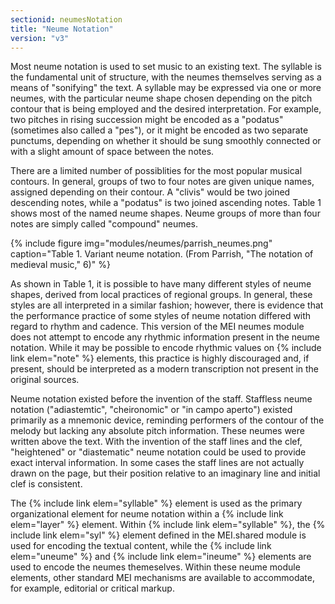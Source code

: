 ```yaml
---
sectionid: neumesNotation
title: "Neume Notation"
version: "v3"
---
```


Most neume notation is used to set music to an existing text. The syllable is the fundamental unit of structure, with the neumes themselves serving as a means of "sonifying" the text. A syllable may be expressed via one or more neumes, with the particular neume shape chosen depending on the pitch contour that is being employed and the desired interpretation. For example, two pitches in rising succession might be encoded as a "podatus" (sometimes also called a "pes"), or it might be encoded as two separate punctums, depending on whether it should be sung smoothly connected or with a slight amount of space between the notes.

There are a limited number of possiblities for the most popular musical contours. In general, groups of two to four notes are given unique names, assigned depending on their contour. A "clivis" would be two joined descending notes, while a "podatus" is two joined ascending notes. Table 1 shows most of the named neume shapes. Neume groups of more than four notes are simply called "compound" neumes.

{% include figure img="modules/neumes/parrish_neumes.png" caption="Table 1. Variant neume notation. (From Parrish, \"The notation of medieval music,\" 6)" %}

As shown in Table 1, it is possible to have many different styles of neume shapes, derived from local practices of regional groups. In general, these styles are all interpreted in a similar fashion; however, there is evidence that the performance practice of some styles of neume notation differed with regard to rhythm and cadence. This version of the MEI neumes module does not attempt to encode any rhythmic information present in the neume notation. While it may be possible to encode rhythmic values on {% include link elem="note" %} elements, this practice is highly discouraged and, if present, should be interpreted as a modern transcription not present in the original sources.

Neume notation existed before the invention of the staff. Staffless neume notation ("adiastemtic", "cheironomic" or "in campo aperto") existed primarily as a mnemonic device, reminding performers of the contour of the melody but lacking any absolute pitch information. These neumes were written above the text. With the invention of the staff lines and the clef, "heightened" or "diastematic" neume notation could be used to provide exact interval information. In some cases the staff lines are not actually drawn on the page, but their position relative to an imaginary line and initial clef is consistent.

The {% include link elem="syllable" %} element is used as the primary organizational element for neume notation within a {% include link elem="layer" %} element. Within {% include link elem="syllable" %}, the {% include link elem="syl" %} element defined in the MEI.shared module is used for encoding the textual content, while the {% include link elem="uneume" %} and {% include link elem="ineume" %} elements are used to encode the neumes themeselves. Within these neume module elements, other standard MEI mechanisms are available to accommodate, for example, editorial or critical markup.
